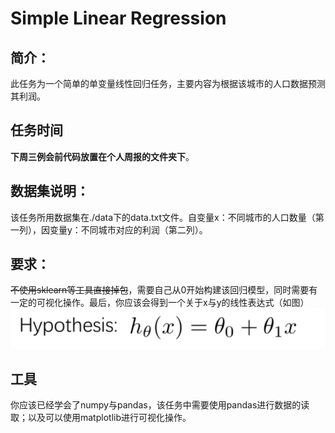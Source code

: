 # Simple Linear Regression
## 简介：
此任务为一个简单的单变量线性回归任务，主要内容为根据该城市的人口数据预测其利润。
## 任务时间
**下周三例会前代码放置在个人周报的文件夹下**。
## 数据集说明：
该任务所用数据集在./data下的data.txt文件。自变量x：不同城市的人口数量（第一列），因变量y：不同城市对应的利润（第二列）。
## 要求：
~~不使用sklearn等工具直接掉包~~，需要自己从0开始构建该回归模型，同时需要有一定的可视化操作。最后，你应该会得到一个关于x与y的线性表达式（如图）  
![image](https://github.com/JNAIC/24_reports/blob/main/Task/Simple%20%20Linear%20Regression/img/Hypothesis.png)
## 工具
你应该已经学会了numpy与pandas，该任务中需要使用pandas进行数据的读取；以及可以使用matplotlib进行可视化操作。

